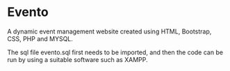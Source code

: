 # Evento
A dynamic event management website created using HTML, Bootstrap, CSS, PHP and MYSQL. 


The sql file evento.sql first needs to be imported, and then the code can be run by using a suitable software such as XAMPP.
